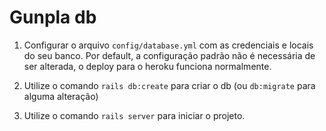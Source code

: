 # Gunpla db

1. Configurar o arquivo ```config/database.yml``` com as credenciais e locais do seu banco. Por default, a configuração padrão não é necessária de ser alterada, o deploy para o heroku funciona normalmente.

2. Utilize o comando ```rails db:create``` para criar o db (ou ```db:migrate``` para alguma alteração)

3. Utilize o comando ```rails server``` para iniciar o projeto.